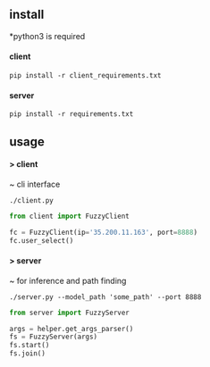<h2> install </h2>
*python3 is required

#### client
```
pip install -r client_requirements.txt
```
#### server
```
pip install -r requirements.txt
```

<h2> usage </h2>

#### > client
~ cli interface
```
./client.py 
```

```python
from client import FuzzyClient

fc = FuzzyClient(ip='35.200.11.163', port=8888)
fc.user_select()
```

#### > server 
~ for inference and path finding
``` 
./server.py --model_path 'some_path' --port 8888
``` 

```python
from server import FuzzyServer

args = helper.get_args_parser()
fs = FuzzyServer(args)
fs.start()
fs.join()
```
